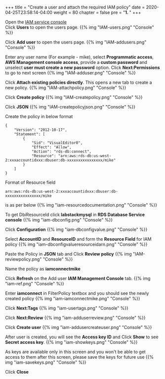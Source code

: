 +++
title = "Create a user and attach the required IAM policy"
date = 2020-04-25T23:58:14-04:00
weight = 80
chapter = false
pre = "<b>1. </b>"
+++

Open the [IAM service console](https://console.aws.amazon.com/iam/home?region=us-west-2#/home)  
Click **Users** to open the users page.
{{% img "IAM-users.png" "Console" %}}


Click **Add user** to open the users page.
{{% img "IAM-addusers.png" "Console" %}}

Enter any user name (For example - mike), select **Programmatic access**, **AWS Management console access**, provide a **custom password** and unselect **user must create a new password** option. 
Click **Next:Permissions** to go to next screen
{{% img "IAM-adduser.png" "Console" %}}

Click **Attach existing policies directly**. This opens a new tab to create a new policy.
{{% img "IAM-attachpolicy.png" "Console" %}}

Click **Create policy**
{{% img "IAM-createpolicy.png" "Console" %}}

Click **JSON**
{{% img "IAM-createpolicyjson.png" "Console" %}}

Create the policy in below format
```
{
    "Version": "2012-10-17",
    "Statement": [
        {
            "Sid": "VisualEditor0",
            "Effect": "Allow",
            "Action": "rds-db:connect",
            "Resource": "arn:aws:rds-db:us-west-2:xxxaccountidxxx:dbuser:db-xxxxxxxxxxxxxxxx/mike"
        }
    ]
}
```

Format of Resource field 
```
arn:aws:rds-db:us-west-2:xxxaccountidxxx:dbuser:db-xxxxxxxxxxxxxxxx/mike 
```
is as per below 
{{% img "iam-resourcedocumentation.png" "Console" %}}

To get DbiResourceId click **labstackmysql** in **RDS Database Service console**
{{% img "iam-dbconfig.png" "Console" %}}

Click **Configuration**
{{% img "iam-dbconfigvalue.png" "Console" %}}

Select **AccountID** and **ResourceID** and form the **Resource Field** for IAM policy
{{% img "iam-dbconfigvalueresourceidarn.png" "Console" %}}

Paste the Policy in **JSON** tab and Click **Review policy** 
{{% img "IAM-reviewpolicy.png" "Console" %}}

Name the policy as **iamconnectmike**

Click **Refresh** on the Add user **IAM Management Console** tab.
{{% img "iam-ref.png" "Console" %}}

Enter **iamconnect** in FilterPolicy textbox and you should see the newly created policy
{{% img "iam-iamconnectmike.png" "Console" %}}

Click **Next:Tags**
{{% img "iam-usertags.png" "Console" %}}

Click **Next:Review**
{{% img "iam-adduserreview.png" "Console" %}}

Click **Create user**
{{% img "iam-addusercreateuser.png" "Console" %}}

After user is created, you will see the **Access key ID** and Click **Show** to see **Secret access key**.
{{% img "iam-showkeys.png" "Console" %}}

As keys are available only in this screen and you won't be able to get access to them after this screen, please save the keys for future use
{{% img "iam-savekeys.png" "Console" %}}

Click **Close**

